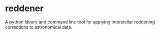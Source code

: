 reddener
========

A python library and command line tool for applying interstellar reddening corrections to astronomical data.
